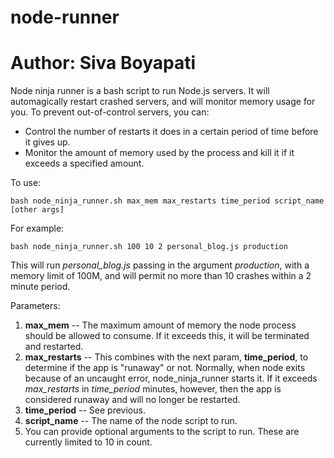# node-runner
# Author: Siva Boyapati

Node ninja runner is a bash script to run Node.js servers. It will automagically restart crashed servers, and will monitor memory usage for you. To prevent out-of-control servers, you can:

* Control the number of restarts it does in a certain period of time before it gives up.
* Monitor the amount of memory used by the process and kill it if it exceeds a specified amount.


To use:

    bash node_ninja_runner.sh max_mem max_restarts time_period script_name [other args]

For example:

    bash node_ninja_runner.sh 100 10 2 personal_blog.js production

This will run _personal_blog.js_ passing in the argument _production_, with a memory limit of 100M, and will permit no more than 10 crashes within a 2 minute period.


Parameters:

1. **max_mem** -- The maximum amount of memory the node process should be allowed to consume. If it exceeds this, it will be terminated and restarted.
1. **max_restarts** -- This combines with the next param, **time_period**, to determine if the app is "runaway" or not. Normally, when node exits because of an uncaught error, node_ninja_runner starts it. If it exceeds _max_restarts_ in _time_period_ minutes, however, then the app is considered runaway and will no longer be restarted.
1. **time_period** -- See previous.
1. **script_name** -- The name of the node script to run.
1. You can provide optional arguments to the script to run. These are currently limited to 10 in count.

